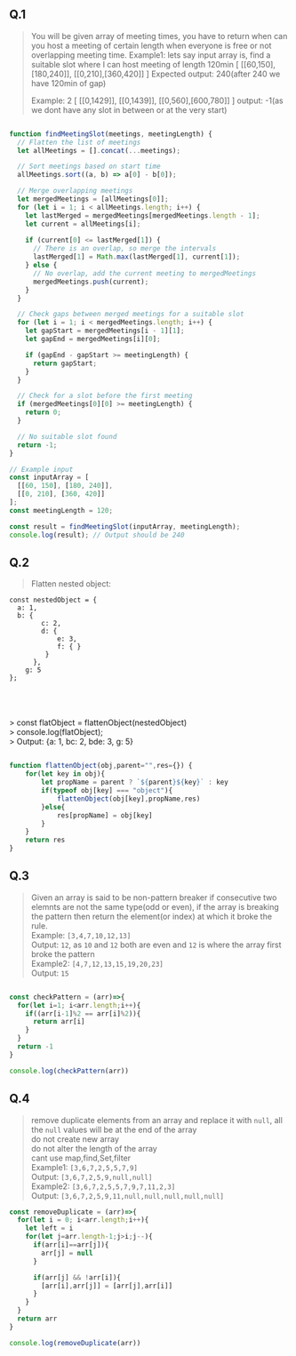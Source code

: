## Q.1

> You will be given array of meeting times, you have to return when can you host a meeting of certain length when everyone is free or not overlapping meeting time.
>Example1:
> lets say input array is, find a suitable slot where I can host meeting of length 120min
> [
> [[60,150],[180,240]],
> [[0,210],[360,420]]
> ]
> Expected output: 240(after 240 we have 120min of gap)
> 
> Example: 2
> [
> [[0,1429]],
> [[0,1439]],
> [[0,560],[600,780]]
> ]
> output: -1(as we dont have any slot in between or at the very start)

```javascript

function findMeetingSlot(meetings, meetingLength) {
  // Flatten the list of meetings
  let allMeetings = [].concat(...meetings);

  // Sort meetings based on start time
  allMeetings.sort((a, b) => a[0] - b[0]);

  // Merge overlapping meetings
  let mergedMeetings = [allMeetings[0]];
  for (let i = 1; i < allMeetings.length; i++) {
    let lastMerged = mergedMeetings[mergedMeetings.length - 1];
    let current = allMeetings[i];
    
    if (current[0] <= lastMerged[1]) {
      // There is an overlap, so merge the intervals
      lastMerged[1] = Math.max(lastMerged[1], current[1]);
    } else {
      // No overlap, add the current meeting to mergedMeetings
      mergedMeetings.push(current);
    }
  }

  // Check gaps between merged meetings for a suitable slot
  for (let i = 1; i < mergedMeetings.length; i++) {
    let gapStart = mergedMeetings[i - 1][1];
    let gapEnd = mergedMeetings[i][0];

    if (gapEnd - gapStart >= meetingLength) {
      return gapStart;
    }
  }

  // Check for a slot before the first meeting
  if (mergedMeetings[0][0] >= meetingLength) {
    return 0;
  }

  // No suitable slot found
  return -1;
}

// Example input
const inputArray = [
  [[60, 150], [180, 240]],
  [[0, 210], [360, 420]]
];
const meetingLength = 120;

const result = findMeetingSlot(inputArray, meetingLength);
console.log(result); // Output should be 240

```
## Q.2

> Flatten nested object: 
```
const nestedObject = {   
  a: 1,   
  b: {
    	c: 2,
	    d: {
		    e: 3,
		    f: { }
		 }   
	  },   
	g: 5 
};
```
<br>
<br>
<br>
> const flatObject = flattenObject(nestedObject) <br>
> console.log(flatObject); <br>
> Output: {a: 1, bc: 2, bde: 3, g: 5} <br>

```javascript

function flattenObject(obj,parent="",res={}) {
    for(let key in obj){
        let propName = parent ? `${parent}${key}` : key
        if(typeof obj[key] === "object"){
            flattenObject(obj[key],propName,res)
        }else{
            res[propName] = obj[key]
        }
    }
    return res
}

```

## Q.3
>Given an array is said to be non-pattern breaker if consecutive two elemnts are not the same type(odd or even),
>if the array is breaking the pattern then return the element(or index) at which it broke the rule. <br>
>Example: ```[3,4,7,10,12,13]``` <br>
>Output: ```12```, as ```10``` and ```12``` both are even and ```12``` is where the array first broke the pattern <br>
>Example2: ```[4,7,12,13,15,19,20,23]``` <br>
>Output: ```15``` <br>

```javascript

const checkPattern = (arr)=>{
  for(let i=1; i<arr.length;i++){
    if((arr[i-1]%2 == arr[i]%2)){
      return arr[i]
    }
  }
  return -1
}

console.log(checkPattern(arr))

```

## Q.4

>remove duplicate elements from an array and replace it with ```null```, all the ```null``` values will be at the end of the array <br>
>do not create new array  <br>
>do not alter the length of the array <br>
>cant use map,find,Set,filter <br>
>Example1: ```[3,6,7,2,5,5,7,9]``` <br>
>Output: ```[3,6,7,2,5,9,null,null]``` <br>
>Example2: ```[3,6,7,2,5,5,7,9,7,11,2,3]``` <br>
>Output: ```[3,6,7,2,5,9,11,null,null,null,null,null]``` <br>

```javascript
const removeDuplicate = (arr)=>{
  for(let i = 0; i<arr.length;i++){
    let left = i
    for(let j=arr.length-1;j>i;j--){
      if(arr[i]==arr[j]){
        arr[j] = null
      }

      if(arr[j] && !arr[i]){
        [arr[i],arr[j]] = [arr[j],arr[i]]
      }
    }
  }
  return arr
}

console.log(removeDuplicate(arr))

```
